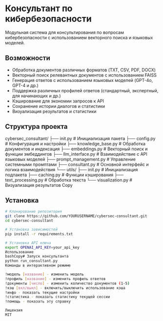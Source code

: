 # Консультант по кибербезопасности

Модульная система для консультирования по вопросам кибербезопасности с использованием векторного поиска и языковых моделей.

## Возможности

- Обработка документов различных форматов (TXT, CSV, PDF, DOCX)
- Векторный поиск релевантных документов с использованием FAISS
- Генерация ответов с использованием языковых моделей (GPT-4o, GPT-4 и др.)
- Поддержка различных профилей ответов (стандартный, экспертный, для начинающих и др.)
- Кэширование для экономии запросов к API
- Сохранение истории диалогов и статистики
- Визуализация результатов и статистики

## Структура проекта
cybersec_consultant/
├── init.py            # Инициализация пакета
├── config.py              # Конфигурация и настройки
├── knowledge_base.py      # Обработка документов и индексация
├── embeddings.py          # Векторный поиск и функции эмбеддингов
├── llm_interface.py       # Взаимодействие с API языковых моделей
├── prompt_management.py   # Управление системными промптами
├── consultant.py          # Основной интерфейс и логика взаимодействия
└── utils/
├── init.py        # Инициализация подпакета
├── caching.py         # Функции кэширования
├── text_processing.py # Обработка текста
└── visualization.py   # Визуализация результатов
Copy
## Установка

```bash
# Клонирование репозитория
git clone https://github.com/YOURUSERNAME/cybersec-consultant.git
cd cybersec-consultant

# Установка зависимостей
pip install -r requirements.txt

# Установка API ключа
export OPENAI_API_KEY=your_api_key
Использование
bashCopy# Запуск консультанта
python run_consultant.py
Команды в интерактивном режиме

!модель [название] - изменить модель
!профиль [название] - изменить профиль ответов
!документы [число] - изменить количество документов (1-5)
!кэш [вкл/выкл] - включить/выключить использование кэша
!инфо - показать текущие настройки
!статистика - показать статистику текущей сессии
!помощь - показать эту справку

Лицензия
MIT
